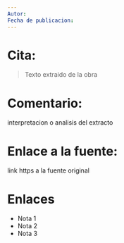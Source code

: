 ```yaml
---
Autor: 
Fecha de publicacion: 
---
```

# Cita:
> Texto extraido de la obra
# Comentario:
interpretacion o analisis del extracto
# Enlace a la fuente:
link https a la fuente original
# Enlaces
- Nota 1
- Nota 2
- Nota 3
